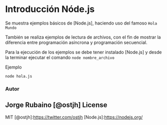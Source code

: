 # Introducción Nóde.js

Se muestra ejemplos básicos de [Node.js], haciendo uso del famoso ```Hola Mundo```

También se realiza ejemplos de lectura de archivos, con el fin de mostrar la diferencia entre programación asíncrona y programación secuencial.

Para la ejecución de los ejemplos se debe tener instalado [Node.js] y desde la terminar ejecutar el comando ```node nombre_archivo```

Ejemplo

```
node hola.js
```


### Autor
Jorge Rubaino [@ostjh]
License
----
MIT
[@ostjh]:https://twitter.com/ostjh
[Node.js]:https://nodejs.org/
